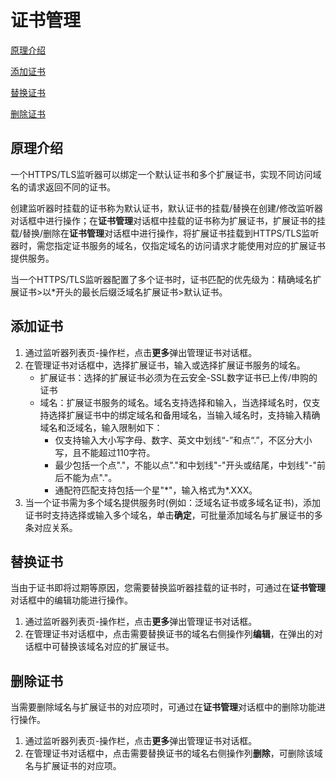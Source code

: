 # 证书管理

[原理介绍](certificates-management#user-content-1)

[添加证书](certificates-management#user-content-2)

[替换证书](certificates-management#user-content-3)

[删除证书](certificates-management#user-content-4)

## 原理介绍
<div id="user-content-1"></div>

一个HTTPS/TLS监听器可以绑定一个默认证书和多个扩展证书，实现不同访问域名的请求返回不同的证书。

创建监听器时挂载的证书称为默认证书，默认证书的挂载/替换在创建/修改监听器对话框中进行操作；在**证书管理**对话框中挂载的证书称为扩展证书，扩展证书的挂载/替换/删除在**证书管理**对话框中进行操作，将扩展证书挂载到HTTPS/TLS监听器时，需您指定证书服务的域名，仅指定域名的访问请求才能使用对应的扩展证书提供服务。

当一个HTTPS/TLS监听器配置了多个证书时，证书匹配的优先级为：精确域名扩展证书>以\*开头的最长后缀泛域名扩展证书>默认证书。

## 添加证书
<div id="user-content-2"></div>

1. 通过监听器列表页-操作栏，点击**更多**弹出管理证书对话框。
2. 在管理证书对话框中，选择扩展证书，输入或选择扩展证书服务的域名。
    - 扩展证书：选择的扩展证书必须为在云安全-SSL数字证书已上传/申购的证书
    - 域名：扩展证书服务的域名。域名支持选择和输入，当选择域名时，仅支持选择扩展证书中的绑定域名和备用域名，当输入域名时，支持输入精确域名和泛域名，输入限制如下：
      - 仅支持输入大小写字母、数字、英文中划线“-”和点“.”，不区分大小写，且不能超过110字符。
      - 最少包括一个点"."，不能以点"."和中划线"-"开头或结尾，中划线"-"前后不能为点"."。
      - 通配符匹配支持包括一个星"*"，输入格式为\*.XXX。
3. 当一个证书需为多个域名提供服务时(例如：泛域名证书或多域名证书)，添加证书时支持选择或输入多个域名，单击**确定**，可批量添加域名与扩展证书的多条对应关系。
## 替换证书
<div id="user-content-3"></div>

当由于证书即将过期等原因，您需要替换监听器挂载的证书时，可通过在**证书管理**对话框中的编辑功能进行操作。
1. 通过监听器列表页-操作栏，点击**更多**弹出管理证书对话框。
2. 在管理证书对话框中，点击需要替换证书的域名右侧操作列**编辑**，在弹出的对话框中可替换该域名对应的扩展证书。
## 删除证书
<div id="user-content-4"></div>

当需要删除域名与扩展证书的对应项时，可通过在**证书管理**对话框中的删除功能进行操作。
1. 通过监听器列表页-操作栏，点击**更多**弹出管理证书对话框。
2. 在管理证书对话框中，点击需要替换证书的域名右侧操作列**删除**，可删除该域名与扩展证书的对应项。
